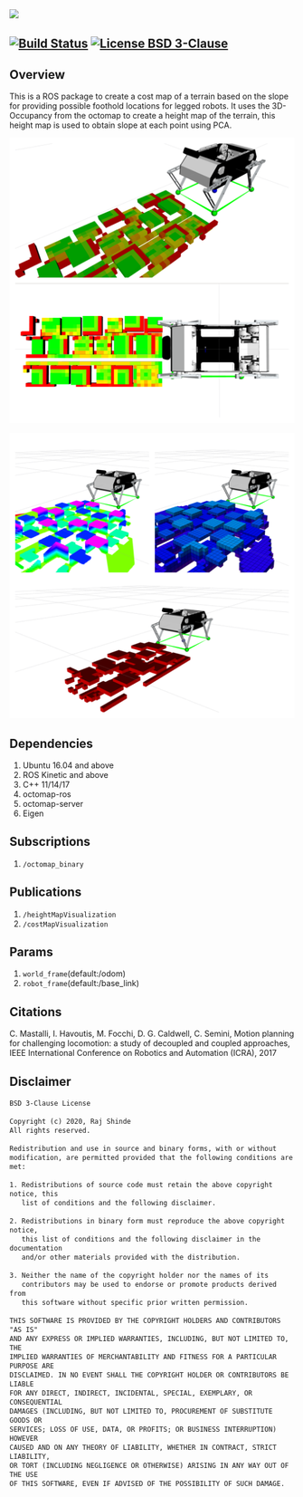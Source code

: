 <img src="data/footstep.png"/>

[![Build Status](https://travis-ci.org/RajPShinde/footstep_affordance.svg?branch=master)](https://travis-ci.org/RajPShinde/footstep_affordance)
[![License BSD 3-Clause](https://img.shields.io/badge/License-BSD%203--Clause-blue.svg)](https://github.com/RajPShinde/footstep_affordance/blob/master/LICENSE)
---

## Overview
This is a ROS package to create a cost map of a terrain based on the slope for providing possible foothold locations for legged robots. It uses the 3D-Occupancy from the octomap to create a height map of the terrain, this height map is used to obtain slope at each point using PCA.  

<p align="center">
<img src="data/costmap.png"/>
</p>
<p align="center">
<img src="data/steps.png"/>
</p>

## Dependencies
1. Ubuntu 16.04 and above
2. ROS Kinetic and above
3. C++ 11/14/17
4. octomap-ros
5. octomap-server
4. Eigen

## Subscriptions
1. ```/octomap_binary```

## Publications
1. ```/heightMapVisualization```
2. ```/costMapVisualization```

## Params
1. ```world_frame```(default:/odom)
2. ```robot_frame```(default:/base_link)

## Citations
C. Mastalli, I. Havoutis, M. Focchi, D. G. Caldwell, C. Semini, Motion planning for challenging locomotion: a study of decoupled and coupled approaches, IEEE International Conference on Robotics and Automation (ICRA), 2017

## Disclaimer
```
BSD 3-Clause License

Copyright (c) 2020, Raj Shinde
All rights reserved.

Redistribution and use in source and binary forms, with or without
modification, are permitted provided that the following conditions are met:

1. Redistributions of source code must retain the above copyright notice, this
   list of conditions and the following disclaimer.

2. Redistributions in binary form must reproduce the above copyright notice,
   this list of conditions and the following disclaimer in the documentation
   and/or other materials provided with the distribution.

3. Neither the name of the copyright holder nor the names of its
   contributors may be used to endorse or promote products derived from
   this software without specific prior written permission.

THIS SOFTWARE IS PROVIDED BY THE COPYRIGHT HOLDERS AND CONTRIBUTORS "AS IS"
AND ANY EXPRESS OR IMPLIED WARRANTIES, INCLUDING, BUT NOT LIMITED TO, THE
IMPLIED WARRANTIES OF MERCHANTABILITY AND FITNESS FOR A PARTICULAR PURPOSE ARE
DISCLAIMED. IN NO EVENT SHALL THE COPYRIGHT HOLDER OR CONTRIBUTORS BE LIABLE
FOR ANY DIRECT, INDIRECT, INCIDENTAL, SPECIAL, EXEMPLARY, OR CONSEQUENTIAL
DAMAGES (INCLUDING, BUT NOT LIMITED TO, PROCUREMENT OF SUBSTITUTE GOODS OR
SERVICES; LOSS OF USE, DATA, OR PROFITS; OR BUSINESS INTERRUPTION) HOWEVER
CAUSED AND ON ANY THEORY OF LIABILITY, WHETHER IN CONTRACT, STRICT LIABILITY,
OR TORT (INCLUDING NEGLIGENCE OR OTHERWISE) ARISING IN ANY WAY OUT OF THE USE
OF THIS SOFTWARE, EVEN IF ADVISED OF THE POSSIBILITY OF SUCH DAMAGE.
```
